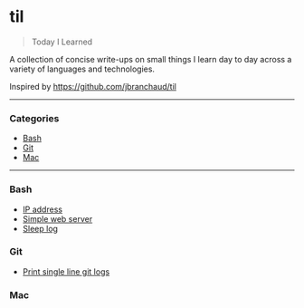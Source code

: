 # til
> Today I Learned

A collection of concise write-ups on small things I learn day to day across a variety of languages and technologies. 

Inspired by https://github.com/jbranchaud/til

---

### Categories

* [Bash](#bash)
* [Git](#git)
* [Mac](#mac)

---

### Bash
- [IP address](bash/ip-address.md)
- [Simple web server](bash/simple-web-server.md)
- [Sleep log](bash/sleep-log.md)

### Git
- [Print single line git logs](git/single-line-logs.md)

### Mac

